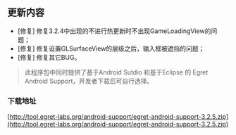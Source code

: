 ## 更新内容

* [修复] 修复3.2.4中出现的不进行热更新时不出现GameLoadingView的问题；
* [修复] 修复设置GLSurfaceView的层级之后，输入框被遮挡的问题；
* [修复] 修复其它BUG。

> 此程序包中同时提供了基于Android Sutdio 和基于Eclipse 的 Egret Android Support，开发者下载后可自行选择。

### 下载地址

[http://tool.egret-labs.org/android-support/egret-android-support-3.2.5.zip](http://tool.egret-labs.org/android-support/egret-android-support-3.2.5.zip)